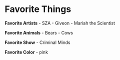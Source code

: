 # Favorite Things

**Favorite Artists**
	- SZA
	- Giveon
	- Mariah the Scientist

**Favorite Animals** 
	- Bears
	- Cows

**Favorite Show**
	- Criminal Minds
	
**Favorite Color**
	- pink
	
